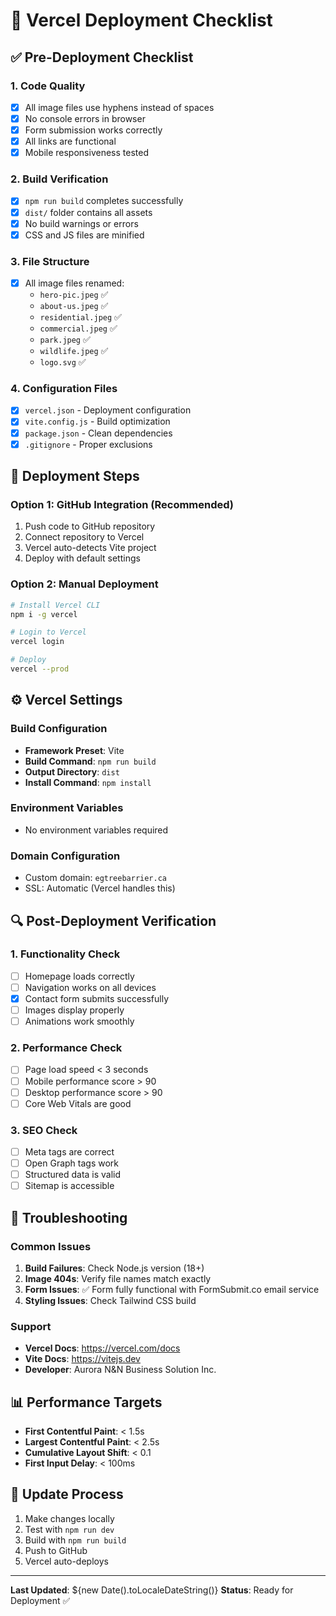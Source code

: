 # 🚀 Vercel Deployment Checklist

## ✅ Pre-Deployment Checklist

### 1. Code Quality
- [x] All image files use hyphens instead of spaces
- [x] No console errors in browser
- [x] Form submission works correctly
- [x] All links are functional
- [x] Mobile responsiveness tested

### 2. Build Verification
- [x] `npm run build` completes successfully
- [x] `dist/` folder contains all assets
- [x] No build warnings or errors
- [x] CSS and JS files are minified

### 3. File Structure
- [x] All image files renamed:
  - `hero-pic.jpeg` ✅
  - `about-us.jpeg` ✅
  - `residential.jpeg` ✅
  - `commercial.jpeg` ✅
  - `park.jpeg` ✅
  - `wildlife.jpeg` ✅
  - `logo.svg` ✅

### 4. Configuration Files
- [x] `vercel.json` - Deployment configuration
- [x] `vite.config.js` - Build optimization
- [x] `package.json` - Clean dependencies
- [x] `.gitignore` - Proper exclusions

## 🚀 Deployment Steps

### Option 1: GitHub Integration (Recommended)
1. Push code to GitHub repository
2. Connect repository to Vercel
3. Vercel auto-detects Vite project
4. Deploy with default settings

### Option 2: Manual Deployment
```bash
# Install Vercel CLI
npm i -g vercel

# Login to Vercel
vercel login

# Deploy
vercel --prod
```

## ⚙️ Vercel Settings

### Build Configuration
- **Framework Preset**: Vite
- **Build Command**: `npm run build`
- **Output Directory**: `dist`
- **Install Command**: `npm install`

### Environment Variables
- No environment variables required

### Domain Configuration
- Custom domain: `egtreebarrier.ca`
- SSL: Automatic (Vercel handles this)

## 🔍 Post-Deployment Verification

### 1. Functionality Check
- [ ] Homepage loads correctly
- [ ] Navigation works on all devices
- [x] Contact form submits successfully
- [ ] Images display properly
- [ ] Animations work smoothly

### 2. Performance Check
- [ ] Page load speed < 3 seconds
- [ ] Mobile performance score > 90
- [ ] Desktop performance score > 90
- [ ] Core Web Vitals are good

### 3. SEO Check
- [ ] Meta tags are correct
- [ ] Open Graph tags work
- [ ] Structured data is valid
- [ ] Sitemap is accessible

## 🚨 Troubleshooting

### Common Issues
1. **Build Failures**: Check Node.js version (18+)
2. **Image 404s**: Verify file names match exactly
3. **Form Issues**: ✅ Form fully functional with FormSubmit.co email service
4. **Styling Issues**: Check Tailwind CSS build

### Support
- **Vercel Docs**: https://vercel.com/docs
- **Vite Docs**: https://vitejs.dev
- **Developer**: Aurora N&N Business Solution Inc.

## 📊 Performance Targets

- **First Contentful Paint**: < 1.5s
- **Largest Contentful Paint**: < 2.5s
- **Cumulative Layout Shift**: < 0.1
- **First Input Delay**: < 100ms

## 🔄 Update Process

1. Make changes locally
2. Test with `npm run dev`
3. Build with `npm run build`
4. Push to GitHub
5. Vercel auto-deploys

---

**Last Updated**: ${new Date().toLocaleDateString()}
**Status**: Ready for Deployment ✅
